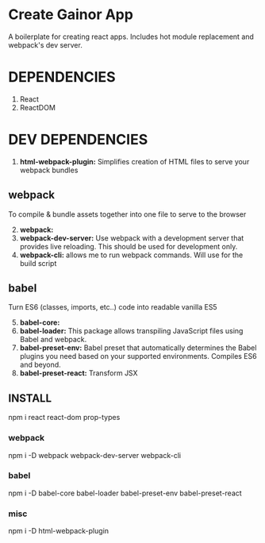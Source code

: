 # Create Gainor App

A boilerplate for creating react apps. Includes hot module replacement and webpack's dev server.

# DEPENDENCIES

1.  React
2.  ReactDOM

# DEV DEPENDENCIES

1.  **html-webpack-plugin:** Simplifies creation of HTML files to serve your webpack bundles

## webpack

To compile & bundle assets together into one file to serve to the browser

2.  **webpack:**
3.  **webpack-dev-server:**
    Use webpack with a development server that provides live reloading. This should be used for development only.
4.  **webpack-cli:** allows me to run webpack commands. Will use for the build script

## babel

Turn ES6 (classes, imports, etc..) code into readable vanilla ES5

5.  **babel-core:**
6.  **babel-loader:** This package allows transpiling JavaScript files using Babel and webpack.
7.  **babel-preset-env:** Babel preset that automatically determines the Babel plugins you need based on your supported environments. Compiles ES6 and beyond.
8.  **babel-preset-react:** Transform JSX

## INSTALL

npm i react react-dom prop-types

### webpack

npm i -D webpack webpack-dev-server webpack-cli

### babel

npm i -D babel-core babel-loader babel-preset-env babel-preset-react

### misc

npm i -D html-webpack-plugin
